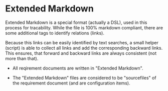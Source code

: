 Extended Markdown
=================

Extended Markdown is a special format (actually a DSL), used in this process for tracability.
While the file is 100% markdown compliant, there are some additional tags to identify relations (links).

Because this links can be easily identified by text searches, a small helper (script) is able to collect all links and add 
the corresponding backward links.
This ensures, that forward and backward links are always consistent (not more than that).

- All reqirement documents are written in "Extended Markdown".

- The "Extended Markdown" files are considered to be "sourcefiles" of the requirement document (and are configuration items).
